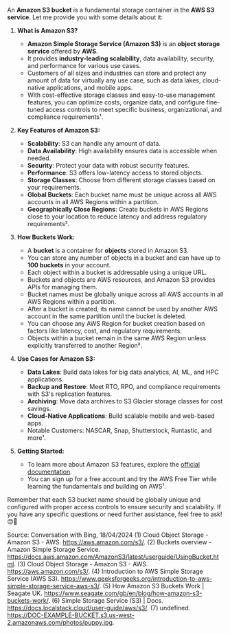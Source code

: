 An **Amazon S3 bucket** is a fundamental storage container in the **AWS S3 service**. Let me provide you with some details about it:

1. **What is Amazon S3?**
   - **Amazon Simple Storage Service (Amazon S3)** is an **object storage service** offered by **AWS**.
   - It provides **industry-leading scalability**, data availability, security, and performance for various use cases.
   - Customers of all sizes and industries can store and protect any amount of data for virtually any use case, such as data lakes, cloud-native applications, and mobile apps.
   - With cost-effective storage classes and easy-to-use management features, you can optimize costs, organize data, and configure fine-tuned access controls to meet specific business, organizational, and compliance requirements¹.

2. **Key Features of Amazon S3:**
   - **Scalability**: S3 can handle any amount of data.
   - **Data Availability**: High availability ensures data is accessible when needed.
   - **Security**: Protect your data with robust security features.
   - **Performance**: S3 offers low-latency access to stored objects.
   - **Storage Classes**: Choose from different storage classes based on your requirements.
   - **Global Buckets**: Each bucket name must be unique across all AWS accounts in all AWS Regions within a partition.
   - **Geographically Close Regions**: Create buckets in AWS Regions close to your location to reduce latency and address regulatory requirements².

3. **How Buckets Work:**
   - A **bucket** is a container for **objects** stored in Amazon S3.
   - You can store any number of objects in a bucket and can have up to **100 buckets** in your account.
   - Each object within a bucket is addressable using a unique URL.
   - Buckets and objects are AWS resources, and Amazon S3 provides APIs for managing them.
   - Bucket names must be globally unique across all AWS accounts in all AWS Regions within a partition.
   - After a bucket is created, its name cannot be used by another AWS account in the same partition until the bucket is deleted.
   - You can choose any AWS Region for bucket creation based on factors like latency, cost, and regulatory requirements.
   - Objects within a bucket remain in the same AWS Region unless explicitly transferred to another Region².

4. **Use Cases for Amazon S3:**
   - **Data Lakes**: Build data lakes for big data analytics, AI, ML, and HPC applications.
   - **Backup and Restore**: Meet RTO, RPO, and compliance requirements with S3's replication features.
   - **Archiving**: Move data archives to S3 Glacier storage classes for cost savings.
   - **Cloud-Native Applications**: Build scalable mobile and web-based apps.
   - Notable Customers: NASCAR, Snap, Shutterstock, Runtastic, and more¹.

5. **Getting Started:**
   - To learn more about Amazon S3 features, explore the [official documentation](^1^).
   - You can sign up for a free account and try the AWS Free Tier while learning the fundamentals and building on AWS¹.

Remember that each S3 bucket name should be globally unique and configured with proper access controls to ensure security and scalability. If you have any specific questions or need further assistance, feel free to ask! 😊🚀

Source: Conversation with Bing, 18/04/2024
(1) Cloud Object Storage - Amazon S3 - AWS. https://aws.amazon.com/s3/.
(2) Buckets overview - Amazon Simple Storage Service. https://docs.aws.amazon.com/AmazonS3/latest/userguide/UsingBucket.html.
(3) Cloud Object Storage - Amazon S3 - AWS. https://aws.amazon.com/s3/.
(4) Introduction to AWS Simple Storage Service (AWS S3). https://www.geeksforgeeks.org/introduction-to-aws-simple-storage-service-aws-s3/.
(5) How Amazon S3 Buckets Work | Seagate UK. https://www.seagate.com/gb/en/blog/how-amazon-s3-buckets-work/.
(6) Simple Storage Service (S3) | Docs. https://docs.localstack.cloud/user-guide/aws/s3/.
(7) undefined. https://DOC-EXAMPLE-BUCKET.s3.us-west-2.amazonaws.com/photos/puppy.jpg.